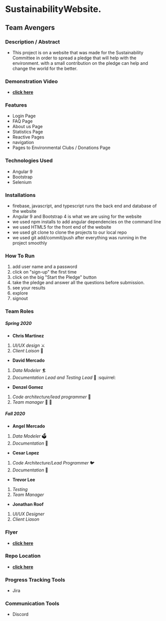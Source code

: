 
# SustainabilityWebsite.

## Team Avengers

### Description / Abstract
  - This project is on a website that was made for the Sustainability Committee in order to spread a pledge that
    will help with the environment. with a small contribution on the pledge can help and change the world for the
    better.

### Demonstration Video
 - [**click here**](https://www.youtube.com/watch?v=VRr0vG4C6y8&feature=youtu.be)

### Features
- Login Page
- FAQ Page
- About us Page
- Statistics Page
- Reactive Pages
- navigation
- Pages to Environmental Clubs / Donations Page

### Technologies Used
 - Angular 9
 - Bootstrap
 - Selenium

### Installations
- firebase, javascript, and typescript runs the back end and database of the website
- Angular 9 and Bootstrap 4 is what we are using for the website
- we used npm installs to add angular dependencies on the command line
- we used HTML5 for the front end of the website
- we used git clone to clone the projects to our local repo
- we used git add/commit/push after everything was running in the project smoothly

### How To Run
1. add user name and a password
2. click on "sign-up" the first time
3. click on the big "Start the Pledge" button
4. take the pledge and answer all the questions before submission.
5. see your results
6. explore
7. signout

### Team Roles

##### Spring 2020
* **Chris Martinez**
1. _UI/UX design_ :crossed_swords:
2. _Client Laison_ :tokyo_tower:

* **David Mercado**
1. _Data Modeler_ :surfer:
2. _Documentation Lead and Testing Lead_ :bookmark_tabs: :squirrel:

* **Denzel Gomez**
1. _Code architecture/lead programmer_ :hammer:
2. _Team manager_ :santa: :gift:

##### Fall 2020
* **Angel Mercado**
1. _Data Modeler_ :ballot_box:
2. _Documentation_ 	:bookmark_tabs:

* **Cesar Lopez**
1. _Code Architecture/Lead Programmer_ :bird:
2. _Documentation_ :rocket:

* **Trevor Lee**
1. _Testing_
2. _Team Manager_

* **Jonathan Roof**
1. _UI/UX Designer_
2. _Client Liason_

### Flyer
- [**click here**](https://d1b10bmlvqabco.cloudfront.net/attach/k508k7w18w11xp/jqk0qn8fcs075r/k98q7cevb540/UntitledArtwork_1.pdf)

###  Repo Location
  - [**click here**](https://github.com/GGC-SD/SustainabilityWebsite)

###  Progress Tracking Tools
  - Jira

###   Communication Tools
  - Discord
